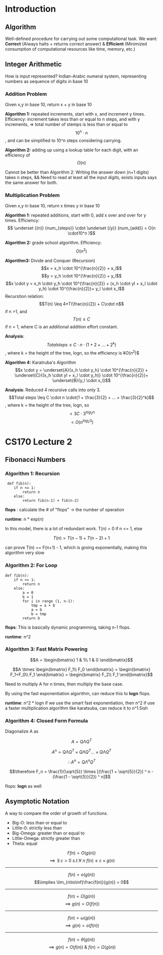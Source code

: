 # Introduction

## Algorithm
Well-defined procedure for carrying out some computational task.
We want: **Correct** (Always halts + returns correct answer) & **Efficient** (Minimized consumption of computational resources like time, memory, etc.)

## Integer Arithmetic
How is input represented?
Indian-Arabic numeral system, representing numbers as sequence of digits in base 10

### Addition Problem
Given x,y in base 10, return x + y in base 10

**Algorithm 1:** repeated increments, start with x, and increment y times. Efficiency: increment takes less than or equal to n steps, and with y increments, => total number of stemps is less than or equal to $$10^{n} \cdot n$$, and can be simplified to 10^n steps considering carrying.

**Algorithm 2:** adding up using a lookup table for each digit, with an efficiency of $$O(n)$$

Cannot be better than Algorithm 2: Writing the answer down (n+1 digits) takes n steps, && Need to read at least all the input digits, exists inputs says the same answer for both.

### Multiplication Problem
Given x,y in base 10, return x times y in base 10

**Algorithm 1:** repeated additions, start with 0, add x over and over for y times. Efficiency: $$ \underset {(n)} {num_{steps}} \cdot \underset {(y)} {num_{add}} = O(n \cdot10^n )$$

**Algorithm 2:** grade school algorithm. Efficiency: $$O(n^2)$$

**Algorithm3:** Divide and Conquer (Recursion)
$$x = x_h \cdot 10^{\frac{n}{2}} + x_l$$
$$y = y_h \cdot 10^{\frac{n}{2}} + y_l$$
$$x \cdot y = x_h \cdot y_h \cdot 10^{\frac{n}{2}} + (x_h \cdot yl + x_l \cdot y_h) \cdot 10^{\frac{n}{2}}+ y_l \cdot x_l$$
Recurstion relation: $$T(n) \leq 4*T(\frac{n}{2}) + C\cdot n$$ if n >1, and  $$T(n) \leq C$$ if n = 1, where C is an additional addition effort constant.

**Analysis**: $$Total steps \leq C \cdot n \cdot(1 + 2 + ... + 2^k)$$, where k = the height of the tree, logn, so the efficiency is ¥$O(n^2)$$

**Algorithm 4:** Karatruba's Algorithm
$$x \cdot y = \underset{A}{x_h \cdot y_h} \cdot 10^{\frac{n}{2}} + \underset{C}{(x_h \cdot yl + x_l \cdot y_h)} \cdot 10^{\frac{n}{2}}+ \underset{B}{y_l \cdot x_l}$$


**Analysis**: Reduced 4 recursive calls into only 3. $$Total steps \leq C \cdot n \cdot(1 + \frac{3}{2} + ... + \frac{3}{2}^k)$$, where k = the height of the tree, logn, so $$< 3C \cdot 3^{log_2n}$$ $$ \lt O(n^{log_{2}3})$$

# CS170 Lecture 2

## Fibonacci Numbers

### Algorithm 1: Recursion

     def fib(n):
        if n <= 1:
            return n
        else: 
            return fib(n-1) + fib(n-2)

**flops** : calculate the # of "flops" -> the number of operation

**runtime**: n * exp(n)

In this model, there is a lot of redundant work. T(n) = 0 if n <= 1, else 

$$T(n) = T(n-1) + T(n-2) + 1$$

can prove T(n) == F(n+1) - 1, which is groing exponentially, making this algorithm very slow

### Algorithm 2: For Loop

    def fib(n):
        if n <= 1:
            return n
        else:
            a = 0
            b = 1
            for i in range (1, n-1):
                tmp = a + b
                a = b
                b = tmp
            return b

**flops**: This is basically dynamic programming, taking n-1 flops.

**runtime**: n^2

### Algorithm 3: Fast Matrix Powering

$$A = \begin{bmatrix}
1 & 1\\
1 & 0
\end{bmatrix}$$

$$A \times \begin{bmatrix}
F_1\\
F_0
\end{bmatrix} = \begin{bmatrix}
F_1+F_0\\
F_1
\end{bmatrix} = \begin{bmatrix}
F_2\\
F_1
\end{bmatrix}$$

Need to multiply A for n times, then multiply the base case.

By using the fast exponentiation algorithm, can reduce this to **logn** flops.

**runtime**: n^2 * logn
if we use the smart fast exponentiation, then n^2
if use a faster multiplication algorithm like karatsuba, can reduce it to n^1.5ish

### Algorithm 4: Closed Form Formula

Diagonalize A as 

$$A = Q \Lambda Q^T$$

$$A^n = Q \Lambda Q^T \times Q \Lambda Q^T ... \times Q \Lambda Q^T$$

$$\therefore A^n = Q \Lambda^n Q^T$$

$$\therefore F_n = \frac{1}{\sqrt{5}} \times [(\frac{1 + \sqrt{5}}{2}) ^ n - (\frac{1 - \sqrt{5}}{2}) ^ n]$$

flops: **logn** as well

## Asymptotic Notation

A way to compare the order of growth of functions.

* Big-O: less than or equal to 
* Little-0: strictly less than
* Big-Omega: greater than or equal to 
* Little-Omega: strictly greater than
* Theta: equal

$$Ffn) = O(g(n))$$
$$\implies \exists \ c> 0 \ s.t. \forall \ n \ f(n) \le c \times g(n)$$

---
$$f(n) = o(g(n))$$
$$\implies \lim_{n\to\inf}\frac{f(n)}{g(n)} = 0$$

---
$$f(n) = \Omega(g(n))$$
$$\implies g(n) = O(f(n))$$

---
$$f(n) = \omega(g(n))$$
$$\implies g(n) = o(f(n))$$

---
$$f(n) = \theta(g(n))$$
$$\implies g(n) = O(f(n)) \ \& \  f(n) = \Omega(g(n))$$